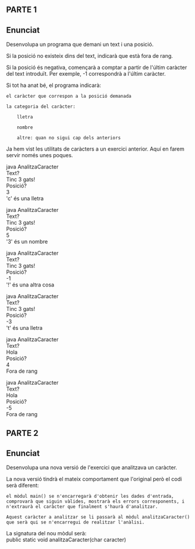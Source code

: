 ## PARTE 1  
## Enunciat  

Desenvolupa un programa que demani un text i una posició.  

Si la posició no existeix dins del text, indicarà que està fora de rang.  

Si la posició és negativa, començarà a comptar a partir de l'últim caràcter del text introduït. Per exemple, -1 correspondrà a l'últim caràcter.  

Si tot ha anat bé, el programa indicarà:  

    el caràcter que correspon a la posició demanada  

    la categoria del caràcter:  

        lletra  

        nombre  

        altre: quan no sigui cap dels anteriors  

Ja hem vist les utilitats de caràcters a un exercici anterior. Aquí en farem servir només unes poques.  

java AnalitzaCaracter  
Text?  
Tinc 3 gats!  
Posició?  
3  
'c' és una lletra  

java AnalitzaCaracter  
Text?  
Tinc 3 gats!  
Posició?  
5  
'3' és un nombre  

java AnalitzaCaracter  
Text?  
Tinc 3 gats!  
Posició?  
-1  
'!' és una altra cosa  

java AnalitzaCaracter  
Text?  
Tinc 3 gats!  
Posició?  
-3  
't' és una lletra  

java AnalitzaCaracter  
Text?  
Hola  
Posició?  
4  
Fora de rang  

java AnalitzaCaracter  
Text?  
Hola  
Posició?  
-5  
Fora de rang  


## PARTE 2
## Enunciat

Desenvolupa una nova versió de l'exercici que analitzava un caràcter.  

La nova versió tindrà el mateix comportament que l'original però el codi serà diferent:  

    el mòdul main() se n'encarregarà d'obtenir les dades d'entrada, comprovarà que siguin vàlides, mostrarà els errors corresponents, i n'extraurà el caràcter que finalment s'haurà d'analitzar.  

    Aquest caràcter a analitzar se li passarà al mòdul analitzaCaracter() que serà qui se n'encarregui de realitzar l'anàlisi.  

La signatura del nou mòdul serà:  
public static void analitzaCaracter(char caracter)  

